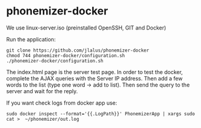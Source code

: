 # phonemizer-docker

We use linux-server.iso (preinstalled OpenSSH, GIT and Docker)

Run the application:

    git clone https://github.com/jlalus/phonemizer-docker
    chmod 744 phonemizer-docker/configuration.sh
    ./phonemizer-docker/configuration.sh


The index.html page is the server test page. In order to test the docker, complete the AJAX queries with the Server IP address.
Then add a few words to the list (type one word -> add to list). Then send the query to the server and wait for the reply.


If you want check logs from docker app use:

    sudo docker inspect --format='{{.LogPath}}' PhonemizerApp | xargs sudo cat >  ~/phonemizer/out.log
